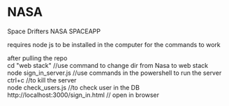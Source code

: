 # NASA
Space Drifters NASA SPACEAPP
<br>

requires node js to be installed in the computer for the commands to work
<br>

after pulling the repo 
<br>
cd "web stack" //use command to change dir from Nasa to web stack 
<br>
node sign_in_server.js  //use commands in the powershell to run the server 
<br>
ctrl+c //to kill the server 
<br>
node check_users.js  //to check user in the DB
<br>
http://localhost:3000/sign_in.html // open in browser 
